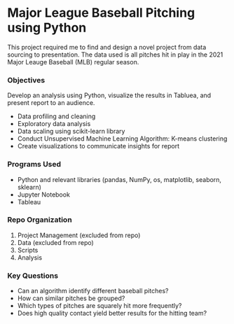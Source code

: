 # Major League Baseball Pitching using Python
This project required me to find and design a novel project from data sourcing to presentation. The data used is all pitches hit in play in the 2021 Major Leauge Baseball (MLB) regular season.
### Objectives
Develop an analysis using Python, visualize the results in Tabluea, and present report to an audience.
- Data profiling and cleaning
- Exploratory data analysis
- Data scaling using scikit-learn library
- Conduct Unsupervised Machine Learning Algorithm: K-means clustering
- Create visualizations to communicate insights for report
### Programs Used
- Python and relevant libraries (pandas, NumPy, os, matplotlib, seaborn, sklearn)
- Jupyter Notebook
- Tableau
### Repo Organization
1. Project Management (excluded from repo)
2. Data (excluded from repo)
3. Scripts
4. Analysis
### Key Questions
- Can an algorithm identify different baseball pitches?
- How can similar pitches be grouped?
- Which types of pitches are squarely hit more frequently?
- Does high quality contact yield better results for the hitting team?
